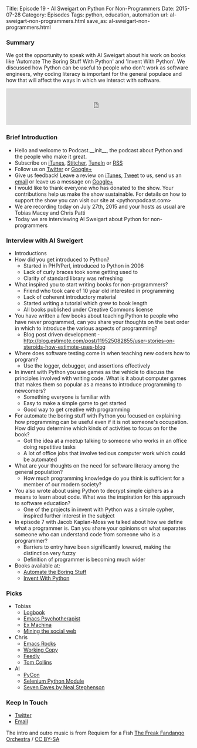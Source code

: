 Title: Episode 19 - Al Sweigart on Python For Non-Programmers
Date: 2015-07-28
Category: Episodes
Tags: python, education, automation
url: al-sweigart-non-programmers.html
save_as: al-sweigart-non-programmers.html

### Summary
We got the opportunity to speak with Al Sweigart about his work on books like 'Automate The Boring Stuff With Python' and 'Invent With Python'. We discussed how Python can be useful to people who don't work as software engineers, why coding literacy is important for the general populace and how that will affect the ways in which we interact with software.

<iframe id="audio_iframe" src="http://www.podbean.com/media/player/86tsd-5809e7?from=wp&skin=103&postId=5769703&download=1&share=1&fonts=Helvetica&auto=0" height="100" width="100%" frameborder="0" scrolling="no" data-name="pb-iframe-player"></iframe>

### Brief Introduction
- Hello and welcome to Podcast.\_\_init\_\_, the podcast about Python and the people who make it great.
- Subscribe on [iTunes](https://itunes.apple.com/us/podcast/podcast.-init/id981834425?mt=2&uo=6&at=&ct=), [Stitcher](http://www.stitcher.com/s?fid=64838&refid=stpr), [TuneIn](http://tunein.com/embed/follow/p726240/#) or [RSS](http://podcastinit.podbean.com/feed/)
- Follow us on [Twitter](https://twitter.com/Podcast__init__) or [Google+](https://plus.google.com/+Podcastinit-the-python-podcast)
- Give us feedback! Leave a review on [iTunes](https://itunes.apple.com/us/podcast/podcast.-init/id981834425?mt=2&uo=6&at=&ct=), [Tweet](https://twitter.com/Podcast__init__) to us, send us an [email](mailto:hosts@podcastinit.com) or leave us a message on [Google+](https://plus.google.com/+Podcastinit-the-python-podcast)
- I would like to thank everyone who has donated to the show. Your contributions help us make the show sustainable. For details on how to support the show you can visit our site at <pythonpodcast.com>
- We are recording today on July 27th, 2015 and your hosts as usual are Tobias Macey and Chris Patti
- Today we are interviewing Al Sweigart about Python for non-programmers

### Interview with Al Sweigert
- Introductions
- How did you get introduced to Python?
    - Started in PHP/Perl, introduced to Python in 2006
    - Lack of curly braces took some getting used to
    - Clarity of standard library was refreshing
- What inspired you to start writing books for non-programmers?
    - Friend who took care of 10 year old interested in programming
    - Lack of coherent introductory material
    - Started writing a tutorial which grew to book length
    - All books published under Creative Commons license
- You have written a few books about teaching Python to people who have never programmed, can you share your thoughts on the best order in which to introduce the various aspects of programming?
    - Blog post driven development - <http://blog.estimote.com/post/119525082855/user-stories-on-steroids-how-estimote-uses-blog>
- Where does software testing come in when teaching new coders how to program?
    - Use the logger, debugger, and assertions effectively
- In invent with Python you use games as the vehicle to discuss the principles involved with writing code. What is it about computer games that makes them so popular as a means to introduce programming to newcomers?
    - Something everyone is familiar with
    - Easy to make a simple game to get started
    - Good way to get creative with programming
- For automate the boring stuff with Python you focused on explaining how programming can be useful even if it is not someone's occupation. How did you determine which kinds of activities to focus on for the book?
    - Got the idea at a meetup talking to someone who works in an office doing repetitive tasks
    - A lot of office jobs that involve tedious computer work which could be automated
- What are your thoughts on the need for software literacy among the general population?
  - How much programming knowledge do you think is sufficient for a member of our modern society?
- You also wrote about using Python to decrypt simple ciphers as a means to learn about code. What was the inspiration for this approach to software education?
    - One of the projects in invent with Python was a simple cypher, inspired further interest in the subject
- In episode 7 with Jacob Kaplan-Moss we talked about how we define what a programmer is. Can you share your opinions on what separates someone who can understand code from someone who is a programmer?
    - Barriers to entry have been significantly lowered, making the distinction very fuzzy
    - Definition of programmer is becoming much wider
- Books available at:
    - [Automate the Boring Stuff](https://automatetheboringstuff.com/)
    - [Invent With Python](https://inventwithpython.com/)

### Picks
- Tobias
    - [Logbook](http://pythonhosted.org/Logbook/index.html)
    - [Emacs Psychotherapist](http://emacswiki.org/emacs/EmacsDoctor)
    - [Ex Machina](http://amzn.to/1D9XYnC)
    - [Mining the social web](http://www.dpbolvw.net/l8122wktqks7FGD8FHD799AE89HG79CB8FDDGFF888?url=http%3A%2F%2Fshop.oreilly.com%2Fproduct%2F0636920030195.do%3Fcmp%3Daf-strata-books-videos-product_cj_9781449368203_%2525zp&cjsku=9781449368203)
- Chris
    - [Emacs Rocks](http://emacsrocks.com/)
    - [Working Copy](http://workingcopyapp.com/)
    - [Feedly](http://www.feedly.com)
    - [Tom Collins](http://www.phoenixnewtimes.com/restaurants/how-to-make-a-tom-collins-the-right-way-6521006)
- Al
    - [PyCon](https://us.pycon.org)
    - [Selenium Python Module](https://selenium-python.readthedocs.org/)
    - [Seven Eaves by Neal Stephenson](http://amzn.to/1h40bY3)

### Keep In Touch
- [Twitter](@alsweigart)
- [Email](mailto:al@sweigart.com)

The intro and outro music is from Requiem for a Fish [The Freak Fandango Orchestra](http://freemusicarchive.org/music/The_Freak_Fandango_Orchestra/)  / [CC BY-SA](http://creativecommons.org/licenses/by-sa/3.0/)
